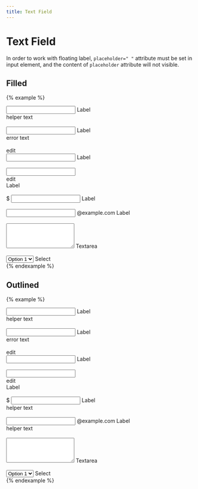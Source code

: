 ```yaml
---
title: Text Field
---
```


# Text Field

In order to work with floating label, `placeholder=" "` attribute must be set in input element, and the content of `placeholder` attribute will not visible.

## Filled

{% example %}
<div class="text-field text-field--filled">
  <div class="text-field__container">
    <input class="text-field__input" type="text" name="" value="" placeholder=" ">
    <label class="text-field__label">Label</label>
  </div>
  <div class="text-field__helper-text">
    helper text
  </div>
</div>

<br>

<div class="text-field text-field--filled text-field--error">
  <div class="text-field__container">
    <input class="text-field__input" type="text" name="" value="" placeholder=" ">
    <label class="text-field__label">Label</label>
  </div>
  <div class="text-field__helper-text">
    error text
  </div>
</div>

<br>

<div class="text-field text-field--filled text-field--with-leading-icon">
  <div class="text-field__container">
    <div class="text-field__leading-icon">
      <span class="material-icons">edit</span>
    </div>
    <input class="text-field__input" type="text" name="" value="" placeholder=" ">
    <label class="text-field__label">Label</label>
  </div>
</div>

<br>

<div class="text-field text-field--filled text-field--with-trailing-icon">
  <div class="text-field__container">
    <input class="text-field__input" type="text" name="" value="" placeholder=" ">
    <div class="text-field__trailing-icon">
      <span class="material-icons">edit</span>
    </div>
    <label class="text-field__label">Label</label>
  </div>
</div>

<br>

<div class="text-field text-field--filled text-field--with-prefix-text">
  <div class="text-field__container">
    <label class="text-field__prefix-text">
      $
    </label>
    <input class="text-field__input" type="text" name="" value="" placeholder=" ">
    <label class="text-field__label">Label</label>
  </div>
</div>

<br>

<div class="text-field text-field--filled text-field--with-suffix-text">
  <div class="text-field__container">
    <input class="text-field__input" type="text" name="" value="" placeholder=" " class="text-align-right">
    <label class="text-field__suffix-text">
      @example.com
    </label>
    <label class="text-field__label">Label</label>
  </div>
</div>

<br>

<div class="text-field text-field--filled">
  <div class="text-field__container">
    <textarea class="text-field__input" placeholder=" " rows="4"></textarea>
    <label class="text-field__label">Textarea</label>
  </div>
</div>

<br>

<div class="text-field text-field--filled">
  <div class="text-field__container">
    <select class="text-field__input">
      <option>Option 1</option>
      <option>Option 2</option>
      <option>Option 3</option>
    </select>
    <label class="text-field__label">Select</label>
  </div>
</div>
{% endexample %}

## Outlined

{% example %}
<div class="text-field text-field--outlined">
  <div class="text-field__container">
    <input class="text-field__input" type="text" name="" value="" placeholder=" ">
    <label class="text-field__label">Label</label>
  </div>
  <div class="text-field__helper-text">
    helper text
  </div>
</div>

<br>

<div class="text-field text-field--outlined text-field--error">
  <div class="text-field__container">
    <input class="text-field__input" type="text" name="" value="" placeholder=" ">
    <label class="text-field__label">Label</label>
  </div>
  <div class="text-field__helper-text">
    error text
  </div>
</div>

<br>

<div class="text-field text-field--outlined text-field--with-leading-icon">
  <div class="text-field__container">
    <div class="text-field__leading-icon">
      <span class="material-icons">edit</span>
    </div>
    <input class="text-field__input" type="text" name="" value="" placeholder=" ">
    <label class="text-field__label">Label</label>
  </div>
</div>

<br>

<div class="text-field text-field--outlined text-field--with-trailing-icon">
  <div class="text-field__container">
    <input class="text-field__input" type="text" name="" value="" placeholder=" ">
    <div class="text-field__trailing-icon">
      <span class="material-icons">edit</span>
    </div>
    <label class="text-field__label">Label</label>
  </div>
</div>

<br>

<div class="text-field text-field--outlined text-field--with-prefix-text">
  <div class="text-field__container">
    <label class="text-field__prefix-text">
      $
    </label>
    <input class="text-field__input" type="text" name="" value="" placeholder=" ">
    <label class="text-field__label">Label</label>
  </div>
  <div class="text-field__helper-text">
    helper text
  </div>
</div>

<br>

<div class="text-field text-field--outlined text-field--with-suffix-text">
  <div class="text-field__container">
    <input class="text-field__input" type="text" name="" value="" placeholder=" " class="text-align-right">
    <label class="text-field__suffix-text">
      @example.com
    </label>
    <label class="text-field__label">Label</label>
  </div>
  <div class="text-field__helper-text">
    helper text
  </div>
</div>

<br>

<div class="text-field text-field--outlined">
  <div class="text-field__container">
    <textarea class="text-field__input" placeholder=" " rows="4"></textarea>
    <label class="text-field__label">Textarea</label>
  </div>
</div>

<br>

<div class="text-field text-field--outlined">
  <div class="text-field__container">
    <select class="text-field__input">
      <option>Option 1</option>
      <option>Option 2</option>
      <option>Option 3</option>
    </select>
    <label class="text-field__label">Select</label>
  </div>
</div>
{% endexample %}
